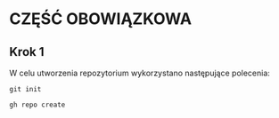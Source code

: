 # CZĘŚĆ OBOWIĄZKOWA

## Krok 1

W celu utworzenia repozytorium wykorzystano następujące polecenia:

```
git init
```

```
gh repo create
```

